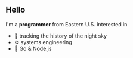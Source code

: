 ## Hello

I'm a **programmer** from Eastern U.S. interested in
- 🌟 tracking the history of the night sky
- ⚙️ systems engineering
- 🔐 Go & Node.js
